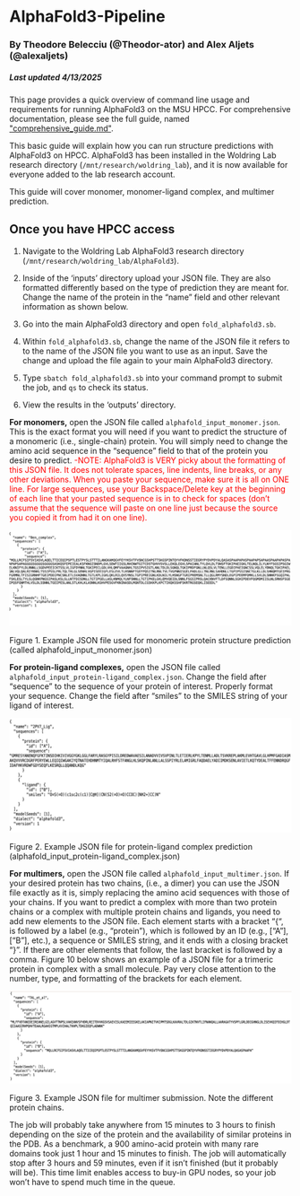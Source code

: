 # AlphaFold3-Pipeline
### By Theodore Belecciu (@Theodor-ator) and Alex Aljets (@alexaljets)
##### Last updated 4/13/2025

This page provides a quick overview of command line usage and requirements for running AlphaFold3 on the MSU HPCC. For comprehensive documentation, please see the full guide, named ["comprehensive_guide.md"](https://github.com/WoldringLabMSU/AlphaFold3-Pipeline/blob/main/comprehensive_guide.md).

This basic guide will explain how you can run structure predictions with AlphaFold3 on HPCC. AlphaFold3 has been installed in the Woldring Lab research directory (`/mnt/research/woldring_lab`), and it is now available for everyone added to the lab research account. 

This guide will cover monomer, monomer-ligand complex, and multimer prediction.

## Once you have HPCC access

1. Navigate to the Woldring Lab AlphaFold3 research directory (`/mnt/research/woldring_lab/AlphaFold3`).  

2. Inside of the ‘inputs’ directory upload your JSON file. They are also formatted differently based on the type of prediction they are meant for. Change the name of the protein in the “name” field and other relevant information as shown below.

3. Go into the main AlphaFold3 directory and open `fold_alphafold3.sb`.

4. Within `fold_alphafold3.sb`, change the name of the JSON file it refers to to the name of the JSON file you want to use as an input. Save the change and upload the file again to your main AlphaFold3 directory.

5. Type `sbatch fold_alphafold3.sb` into your command prompt to submit the job, and `qs` to check its status.

6. View the results in the ‘outputs’ directory.

**For monomers,** open the JSON file called `alphafold_input_monomer.json`. 
This is the exact format you will need if you want to predict the structure of a monomeric (i.e., single-chain) protein. You will simply need to change the amino acid sequence in the “sequence” field to that of the protein you desire to predict. 
<span style="color: red;">-NOTE: AlphaFold3 is VERY picky about the formatting of this JSON file. It does not tolerate spaces, line indents, line breaks, or any other deviations. When you paste your sequence, make sure it is all on ONE line. For large sequences, use your Backspace/Delete key at the beginning of each line that your pasted sequence is in to check for spaces (don’t assume that the sequence will paste on one line just because the source you copied it from had it on one line). </span>

![Alt text](https://github.com/WoldringLabMSU/AlphaFold3-Pipeline/blob/main/pictures/ss4.png)

Figure 1. Example JSON file used for monomeric protein structure prediction (called alphafold_input_monomer.json) 

**For protein-ligand complexes,** open the JSON file called `alphafold_input_protein-ligand_complex.json`. 
Change the field after “sequence” to the sequence of your protein of interest. Properly format your sequence. 
Change the field after “smiles” to the SMILES string of your ligand of interest.

![Alt text](https://github.com/WoldringLabMSU/AlphaFold3-Pipeline/blob/main/pictures/ss8.png)

Figure 2. Example JSON file for protein-ligand complex prediction (alphafold_input_protein-ligand_complex.json) 

**For multimers,** open the JSON file called `alphafold_input_multimer.json`. 
If your desired protein has two chains, (i.e., a dimer) you can use the JSON file exactly as it is, simply replacing the amino acid sequences with those of your chains.
If you want to predict a complex with more than two protein chains or a complex with multiple protein chains and ligands, you need to add new elements to the JSON file. Each element starts with a bracket “{“, is followed by a label (e.g., “protein”), which is followed by an ID (e.g., [“A”], [“B”], etc.), a sequence or SMILES string, and it ends with a closing bracket “}”. If there are other elements that follow, the last bracket is followed by a comma. Figure 10 below shows an example of a JSON file for a trimeric protein in complex with a small molecule. Pay very close attention to the number, type, and formatting of the brackets for each element. 

![Alt text](https://github.com/WoldringLabMSU/AlphaFold3-Pipeline/blob/main/pictures/ss9.png)

Figure 3. Example JSON file for multimer submission. Note the different protein chains. 


The job will probably take anywhere from 15 minutes to 3 hours to finish depending on the size of the protein and the availability of similar proteins in the PDB. As a benchmark, a 900 amino-acid protein with many rare domains took just 1 hour and 15 minutes to finish. The job will automatically stop after 3 hours and 59 minutes, even if it isn’t finished (but it probably will be). This time limit enables access to buy-in GPU nodes, so your job won’t have to spend much time in the queue.  
